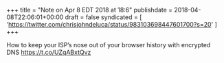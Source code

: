 +++
title = "Note on Apr 8 EDT 2018 at 18:6"
publishdate = 2018-04-08T22:06:01+00:00
draft = false
syndicated = [ 'https://twitter.com/chrisjohndeluca/status/983103698447601700?s=20' ]
+++

How to keep your ISP’s nose out of your browser history with encrypted DNS https://t.co/UZqABxtQvz
